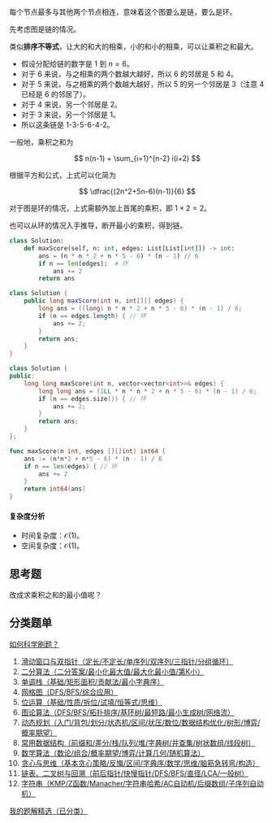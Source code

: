 每个节点最多与其他两个节点相连，意味着这个图要么是链，要么是环。

先考虑图是链的情况。

类似**排序不等式**，让大的和大的相乘，小的和小的相乘，可以让乘积之和最大。

- 假设分配给链的数字是 $1$ 到 $n=6$。
- 对于 $6$ 来说，与之相乘的两个数越大越好，所以 $6$ 的邻居是 $5$ 和 $4$。
- 对于 $5$ 来说，与之相乘的两个数越大越好，所以 $5$ 的另一个邻居是 $3$（注意 $4$ 已经是 $6$ 的邻居了）。
- 对于 $4$ 来说，另一个邻居是 $2$。
- 对于 $3$ 来说，另一个邻居是 $1$。
- 所以这条链是 $1\text{-}3\text{-}5\text{-}6\text{-}4\text{-}2$。

一般地，乘积之和为

$$
n(n-1) + \sum_{i=1}^{n-2} i(i+2)
$$

根据平方和公式，上式可以化简为

$$
\dfrac{(2n^2+5n-6)(n-1)}{6}
$$

对于图是环的情况，上式需额外加上首尾的乘积，即 $1\times 2=2$。

也可以从环的情况入手推导，断开最小的乘积，得到链。

```py [sol-Python3]
class Solution:
    def maxScore(self, n: int, edges: List[List[int]]) -> int:
        ans = (n * n * 2 + n * 5 - 6) * (n - 1) // 6
        if n == len(edges):  # 环
            ans += 2
        return ans
```

```java [sol-Java]
class Solution {
    public long maxScore(int n, int[][] edges) {
        long ans = ((long) n * n * 2 + n * 5 - 6) * (n - 1) / 6;
        if (n == edges.length) { // 环
            ans += 2;
        }
        return ans;
    }
}
```

```cpp [sol-C++]
class Solution {
public:
    long long maxScore(int n, vector<vector<int>>& edges) {
        long long ans = (1LL * n * n * 2 + n * 5 - 6) * (n - 1) / 6;
        if (n == edges.size()) { // 环
            ans += 2;
        }
        return ans;
    }
};
```

```go [sol-Go]
func maxScore(n int, edges [][]int) int64 {
	ans := (n*n*2 + n*5 - 6) * (n - 1) / 6
	if n == len(edges) { // 环
		ans += 2
	}
	return int64(ans)
}
```

#### 复杂度分析

- 时间复杂度：$\mathcal{O}(1)$。
- 空间复杂度：$\mathcal{O}(1)$。

## 思考题

改成求乘积之和的最小值呢？

## 分类题单

[如何科学刷题？](https://leetcode.cn/circle/discuss/RvFUtj/)

1. [滑动窗口与双指针（定长/不定长/单序列/双序列/三指针/分组循环）](https://leetcode.cn/circle/discuss/0viNMK/)
2. [二分算法（二分答案/最小化最大值/最大化最小值/第K小）](https://leetcode.cn/circle/discuss/SqopEo/)
3. [单调栈（基础/矩形面积/贡献法/最小字典序）](https://leetcode.cn/circle/discuss/9oZFK9/)
4. [网格图（DFS/BFS/综合应用）](https://leetcode.cn/circle/discuss/YiXPXW/)
5. [位运算（基础/性质/拆位/试填/恒等式/思维）](https://leetcode.cn/circle/discuss/dHn9Vk/)
6. [图论算法（DFS/BFS/拓扑排序/基环树/最短路/最小生成树/网络流）](https://leetcode.cn/circle/discuss/01LUak/)
7. [动态规划（入门/背包/划分/状态机/区间/状压/数位/数据结构优化/树形/博弈/概率期望）](https://leetcode.cn/circle/discuss/tXLS3i/)
8. [常用数据结构（前缀和/差分/栈/队列/堆/字典树/并查集/树状数组/线段树）](https://leetcode.cn/circle/discuss/mOr1u6/)
9. [数学算法（数论/组合/概率期望/博弈/计算几何/随机算法）](https://leetcode.cn/circle/discuss/IYT3ss/)
10. [贪心与思维（基本贪心策略/反悔/区间/字典序/数学/思维/脑筋急转弯/构造）](https://leetcode.cn/circle/discuss/g6KTKL/)
11. [链表、二叉树与回溯（前后指针/快慢指针/DFS/BFS/直径/LCA/一般树）](https://leetcode.cn/circle/discuss/K0n2gO/)
12. [字符串（KMP/Z函数/Manacher/字符串哈希/AC自动机/后缀数组/子序列自动机）](https://leetcode.cn/circle/discuss/SJFwQI/)

[我的题解精选（已分类）](https://github.com/EndlessCheng/codeforces-go/blob/master/leetcode/SOLUTIONS.md)
